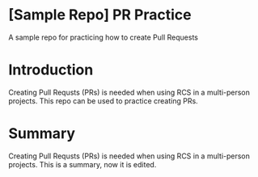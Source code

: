 # [Sample Repo] PR Practice
A sample repo for practicing how to create Pull Requests

# Introduction
Creating Pull Requsts (PRs) is needed when using RCS in a multi-person projects. This repo can be used to practice creating PRs.

# Summary

Creating Pull Requsts (PRs) is needed when using RCS in a multi-person projects. This is a summary, now it is edited.

